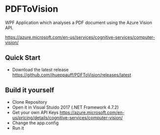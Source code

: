 # PDFToVision

WPF Application which analyses a PDF document using the Azure Vision API.

https://azure.microsoft.com/en-us/services/cognitive-services/computer-vision/

## Quick Start

- Download the latest release https://github.com/jhueppauff/PDFToVision/releases/latest

## Build it yourself

- Clone Repository
- Open it in Visual Stuido 2017 (.NET Framework 4.7.2)
- Get your own API Keys https://azure.microsoft.com/en-us/pricing/details/cognitive-services/computer-vision/
- Change the app.config
- Run it
